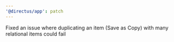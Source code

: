 ```yaml
---
'@directus/app': patch
---
```


Fixed an issue where duplicating an item (Save as Copy) with many relational items could fail
